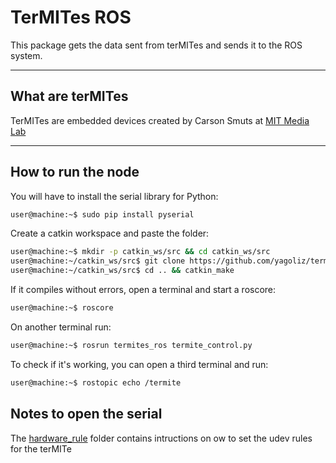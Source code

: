 # TerMITes ROS

This package gets the data sent from terMITes and sends it to the ROS system.

---
## What are terMITes
TerMITes are embedded devices created by Carson Smuts at [MIT Media Lab](https://www.media.mit.edu/projects/termites/overview/)

---
## How to run the node

You will have to install the serial library for Python:
```bash
user@machine:~$ sudo pip install pyserial
```

Create a catkin workspace and paste the folder:
```bash
user@machine:~$ mkdir -p catkin_ws/src && cd catkin_ws/src
user@machine:~/catkin_ws/src$ git clone https://github.com/yagoliz/termites_ros.git
user@machine:~/catkin_ws/src$ cd .. && catkin_make
```

If it compiles without errors, open a terminal and start a roscore:
```bash
user@machine:~$ roscore
```

On another terminal run:
```bash
user@machine:~$ rosrun termites_ros termite_control.py
```

To check if it's working, you can open a third terminal and run:
```bash
user@machine:~$ rostopic echo /termite
```

## Notes to open the serial

The [hardware_rule](hardware_rule/hardwareRule.md) folder contains intructions on ow to set the udev rules for the terMITe